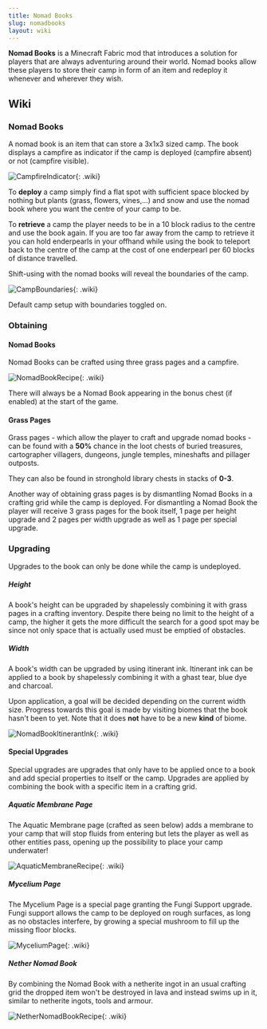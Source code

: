 ```yaml
---
title: Nomad Books
slug: nomadbooks
layout: wiki
---
```

**Nomad Books** is a Minecraft Fabric mod that introduces a solution 
for players that are always adventuring around their world. Nomad books 
allow these players to store their camp in form of an item and redeploy it 
whenever and wherever they wish.

## Wiki

### Nomad Books


A nomad book is an item that can store a 3x1x3 sized camp. The book displays a campfire as indicator if the camp is deployed (campfire absent) or not (campfire visible).

![CampfireIndicator](https://user-images.githubusercontent.com/83953120/121961233-700a9780-cd67-11eb-89a1-0a8febe0c533.png){: .wiki}


To **deploy** a camp simply find a flat spot with sufficient space blocked by nothing but plants (grass, flowers, vines,...) and snow and use the nomad book where you want the centre of your camp to be.

To **retrieve** a camp the player needs to be in a 10 block radius to the centre and use the book again. If you are too far away from the camp to retrieve it you can hold enderpearls in your offhand while using the book to teleport back to the centre of the camp at the cost of one enderpearl per 60 blocks of distance travelled.


Shift-using with the nomad books will reveal the boundaries of the camp.

![CampBoundaries](https://user-images.githubusercontent.com/83953120/121962532-2622b100-cd69-11eb-956b-0243b1ac366e.png){: .wiki}

Default camp setup with boundaries toggled on.

### Obtaining

#### Nomad Books

Nomad Books can be crafted using three grass pages and a campfire.

![NomadBookRecipe](https://user-images.githubusercontent.com/83953120/121963651-b6adc100-cd6a-11eb-8351-d6ba0a5cdd83.png){: .wiki}

There will always be a Nomad Book appearing in the bonus chest (if enabled) at the start of the game.

#### Grass Pages

Grass pages - which allow the player to craft and upgrade nomad books - can be found with a **50%** chance in the loot chests of buried treasures, cartographer villagers,  dungeons, jungle temples, mineshafts and pillager outposts.

They can also be found in stronghold library chests in stacks of **0-3**.

Another way of obtaining grass pages is by dismantling Nomad Books in a crafting grid while the camp is deployed. For dismantling a Nomad Book the player will receive 3 grass pages for the book itself, 1 page per height upgrade and 2 pages per width upgrade as well as 1 page per special upgrade.


### Upgrading


Upgrades to the book can only be done while the camp is undeployed.

##### Height


A book's height can be upgraded by shapelessly combining it with grass pages in a crafting inventory. Despite there being no limit to the height of a camp, the higher it gets the more difficult the search for a good spot may be since not only space that is actually used must be emptied of obstacles.

##### Width


A book's width can be upgraded by using itinerant ink. Itinerant ink can be applied to a book by shapelessly combining it with a ghast tear, blue dye and charcoal.

Upon application, a goal will be decided depending on the current width size. Progress towards this goal is made by visiting biomes that the book hasn't been to yet. Note that it does **not** have to be a new **kind** of biome.

![NomadBookItinerantInk](https://user-images.githubusercontent.com/83953120/121964527-f9bc6400-cd6b-11eb-8587-cd5bcfadc741.png){: .wiki}

#### Special Upgrades


Special upgrades are upgrades that only have to be applied once to a book and add special properties to itself or the camp. Upgrades are applied by combining the book with a specific item in a crafting grid.

##### Aquatic Membrane Page


The Aquatic Membrane page (crafted as seen below) adds a membrane to your camp that will stop fluids from entering but lets the player as well as other entities pass, opening up the possibility to place your camp underwater!

![AquaticMembraneRecipe](https://user-images.githubusercontent.com/83953120/121964948-91ba4d80-cd6c-11eb-93b0-c2df2f64022b.png){: .wiki}

##### Mycelium Page


The Mycelium Page is a special page granting the Fungi Support upgrade. Fungi support allows the camp to be deployed on rough surfaces, as long as no obstacles interfere, by growing a special mushroom to fill up the missing floor blocks.

![MyceliumPage](https://user-images.githubusercontent.com/83953120/121965215-fb3a5c00-cd6c-11eb-842f-719bc7cf46e6.png){: .wiki}

##### Nether Nomad Book


By combining the Nomad Book with a netherite ingot in an usual crafting grid the dropped item won't be destroyed in lava and instead swims up in it, similar to netherite ingots, tools and armour.

![NetherNomadBookRecipe](https://user-images.githubusercontent.com/83953120/121965805-e4e0d000-cd6d-11eb-98f8-4a6bd7f1887f.png){: .wiki}
